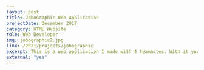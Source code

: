 ```yaml
---
layout: post
title: JoboGraphic Web Application
projectDate: December 2017
category: HTML Website
role: Web Developer
img: jobographic2.jpg
link: /2021/projects/jobographic
excerpt: This is a web application I made with 4 teammates. With it you can find jobs and companies near your area and directions to them. It uses 4 APIs, Javascript, jQuery, AJAX, and PHP.
external: "yes"
---
```

